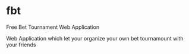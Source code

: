 fbt
===
Free Bet Tournament Web Application

Web Application which let your organize your own bet tournamount with your friends
